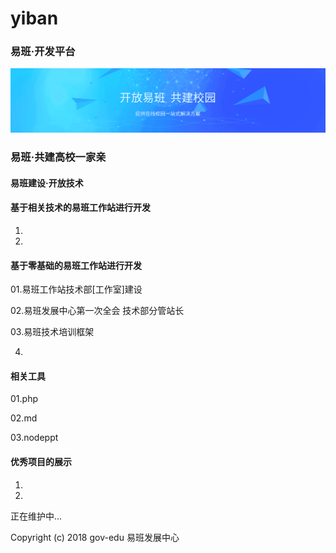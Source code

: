 # yiban
### 易班·开发平台

![](.\img\background-img.png)

### 易班·共建高校一家亲

#### 易班建设·开放技术

#### 基于相关技术的易班工作站进行开发

01.

02.



#### 基于零基础的易班工作站进行开发

01.易班工作站技术部[工作室]建设

02.易班发展中心第一次全会 技术部分管站长

03.易班技术培训框架

04.



#### 相关工具

01.php

02.md

03.nodeppt



#### 优秀项目的展示

01.

02.



正在维护中...

Copyright (c) 2018 gov-edu 易班发展中心

